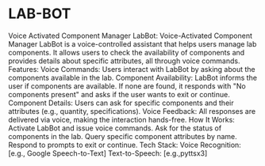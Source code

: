 # LAB-BOT
Voice Activated Component Manager
LabBot: Voice-Activated Component Manager LabBot is a voice-controlled assistant that helps users manage lab components. It allows users to check the availability of components and provides details about specific attributes, all through voice commands.  Features: Voice Commands: Users interact with LabBot by asking about the components available in the lab. Component Availability: LabBot informs the user if components are available. If none are found, it responds with "No components present" and asks if the user wants to exit or continue. Component Details: Users can ask for specific components and their attributes (e.g., quantity, specifications). Voice Feedback: All responses are delivered via voice, making the interaction hands-free. How It Works: Activate LabBot and issue voice commands. Ask for the status of components in the lab. Query specific component attributes by name. Respond to prompts to exit or continue. Tech Stack: Voice Recognition: [e.g., Google Speech-to-Text] Text-to-Speech: [e.g.,pyttsx3]
